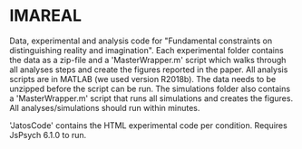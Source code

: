 # IMAREAL
Data, experimental and analysis code for "Fundamental constraints on distinguishing reality and imagination". Each experimental folder contains the data as a zip-file and a 'MasterWrapper.m' script which walks through all analyses steps and create the figures reported in the paper. All analysis scripts are in MATLAB (we used version R2018b). The data needs to be unzipped before the script can be run. The simulations folder also contains a 'MasterWrapper.m' script that runs all simulations and creates the figures. All analyses/simulations should run within minutes. 

'JatosCode' contains the HTML experimental code per condition. Requires JsPsych 6.1.0 to run.
